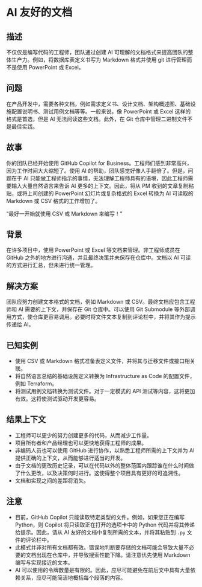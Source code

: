 # AI 友好的文档

## 描述

不仅仅是编写代码的工程师，团队通过创建 AI 可理解的文档格式来提高团队的整体生产力。例如，将数据库表定义书写为 Markdown 格式并使用 git 进行管理而不是使用 PowerPoint 或 Excel。

## 问题

在产品开发中，需要各种文档，例如需求定义书、设计文档、架构概述图、基础设施配置说明书、测试用例文档等等。一般来说，像 PowerPoint 或 Excel 这样的格式是首选，但是 AI 无法阅读这些文档。此外，在 Git 仓库中管理二进制文件不是最佳实践。

## 故事

你的团队已经开始使用 GitHub Copilot for Business。工程师们感到非常高兴，因为工作时间大大缩短了。使用 AI 的帮助，团队感觉好像人手翻倍了。但是，问题在于 AI 只能做工程师指示的事情，无法理解工程师具有的语境，因此工程师需要输入大量自然语言来告诉 AI 更多的上下文。因此，将从 PM 收到的文章复制粘贴，或将上司创建的 PowerPoint 幻灯片或复杂格式的 Excel 转换为 AI 可读取的 Markdown 或 CSV 格式的工作增加了。

“最好一开始就使用 CSV 或 Markdown 来编写！”

## 背景

在许多项目中，使用 PowerPoint 或 Excel 等文档来管理。非工程师成员在 GitHub 之外的地方进行沟通，并且最终决策并未保存在仓库中。文档以 AI 可读的方式进行汇总，但未进行统一管理。

## 解决方案

团队应努力创建文本格式的文档，例如 Markdown 或 CSV。最终文档应包含工程师和 AI 需要的上下文，并保存在 Git 仓库中。可以使用 Git Submodule 等外部调用方式，使仓库更容易调用。必要时将文件文本复制到评论栏中，并将其作为提示传递给 AI。

## 已知实例

* 使用 CSV 或 Markdown 格式准备表定义文件，并将其与迁移文件或接口相关联。
* 将自然语言总结的基础设施定义转换为 Infrastructure as Code 的配置文件，例如 Terraform。
* 将测试用例文档转换为测试文件。对于一定模式的 API 测试等内容，这将更加有效。这将使测试驱动开发更容易。

## 结果上下文

* 工程师可以更少的努力创建更多的代码，从而减少工作量。
* 项目所有者和产品经理也可以更快地获得工程师的成果。
* 非编码人员也可以使用 GitHub 进行协作，以熟悉工程师所需的上下文并为 AI 提供正确的上下文，从而能够进行适当的开发。
* 由于文档的更改历史记录，可以在代码以外的整体范围内跟踪谁在什么时间做了什么更改，以及决策何时进行。这使得整个项目具有更好的可追溯性。
* 文档和实现之间的差距将消失。

## 注意

* 目前，GitHub Copilot 只能读取特定类型的文件。例如，如果您正在编写 Python，则 Copilot 将只读取正在打开的选项卡中的 Python 代码并将其传递给提示。因此，请从 AI 友好的文档中复制所需的文本，并将其粘贴到 ```.py``` 文件的评论栏中。
* 此模式并非对所有文档都有效。错误地判断要存储的文档可能会导致大量不必要的文档出现在仓库中，并导致搜索性能下降。请注意优先使用 Markdown 编写与实现接近的文本。
* AI 可以使用的令牌数量是有限的。因此，应尽可能避免在前后文中具有大量依赖关系，应尽可能简洁地概括每个段落的内容。
